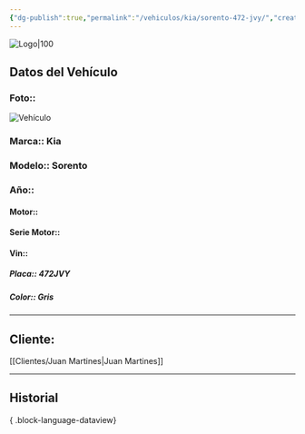 ```yaml
---
{"dg-publish":true,"permalink":"/vehiculos/kia/sorento-472-jvy/","created":"","updated":""}
---
```


![Logo|100](http://drive.google.com/uc?export=view&id=137fl3TIZ0-PU8b-Pt0bsjclwHub_u78G)

## Datos del Vehículo 
### Foto:: 
![Vehículo](http://drive.google.com/uc?export=view&id=1hio2-oVXJCcepu8iIe-jimOktjto10qX)

### Marca:: Kia
### Modelo:: Sorento
### Año:: 
#### Motor:: 
#### Serie Motor:: 
#### Vin:: 
##### Placa:: 472JVY
##### Color:: Gris
---

## Cliente:

[[Clientes/Juan Martines\|Juan Martines]]

---

## Historial


{ .block-language-dataview} 